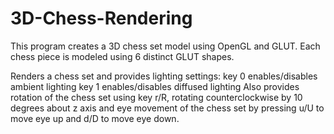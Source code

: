 # 3D-Chess-Rendering
 This program creates a 3D chess set model using OpenGL and GLUT.
 Each chess piece is modeled using 6 distinct GLUT shapes.

Renders a chess set and provides lighting settings: 
key 0 enables/disables ambient lighting
key 1 enables/disables diffused lighting
Also provides rotation of the chess set using key r/R, rotating counterclockwise by 10 degrees about z axis
and eye movement of the chess set by pressing u/U to move eye up and d/D to move eye down.
